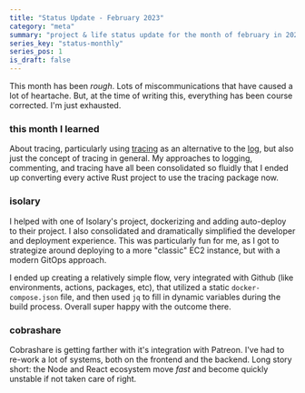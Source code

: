 ```yaml
---
title: "Status Update - February 2023"
category: "meta"
summary: "project & life status update for the month of february in 2023 (monthly series)"
series_key: "status-monthly"
series_pos: 1
is_draft: false
---
```


This month has been _rough_. Lots of miscommunications that have caused a lot of heartache. But, at the time of writing
this, everything has been course corrected. I'm just exhausted.

### this month I learned

About tracing, particularly using [tracing][tracing-package] as an alternative to the [log][log-package], but also
just the concept of tracing in general. My approaches to logging, commenting, and tracing have all been consolidated so
fluidly that I ended up converting every active Rust project to use the tracing package now.

### isolary

I helped with one of Isolary's project, dockerizing and adding auto-deploy to their project. I also consolidated and
dramatically simplified the developer and deployment experience.
This was particularly fun for me, as I got to strategize around deploying to a more "classic" EC2 instance, but with a
modern GitOps approach.

I ended up creating a relatively simple flow, very integrated with Github (like environments, actions, packages, etc),
that utilized a static `docker-compose.json` file, and then used `jq` to fill in dynamic variables during the build
process.
Overall super happy with the outcome there.

### cobrashare

Cobrashare is getting farther with it's integration with Patreon. I've had to re-work a lot of systems,
both on the frontend and the backend. Long story short: the Node and React ecosystem move _fast_ and become quickly
unstable if not taken care of right.

[tracing-package]:https://docs.rs/tracing/latest/tracing/

[log-package]:https://docs.rs/log/latest/log/